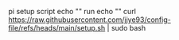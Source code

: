 pi setup script
echo ""
run
echo ""
curl https://raw.githubusercontent.com/jjye93/config-file/refs/heads/main/setup.sh | sudo bash
